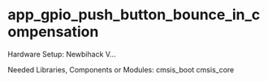 # app_gpio_push_button_bounce_in_compensation

Hardware Setup:
Newbihack V...

Needed Libraries, Components or Modules:
cmsis_boot
cmsis_core


